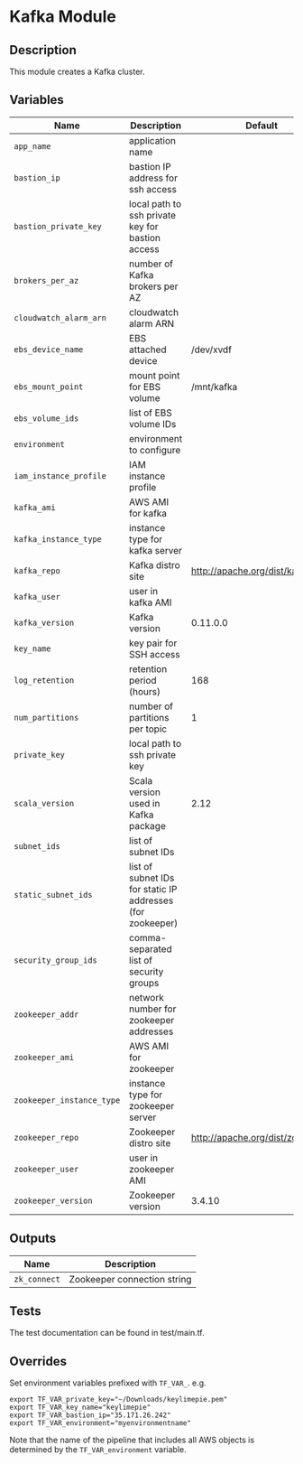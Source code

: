# Kafka Module

## Description

This module creates a Kafka cluster.

## Variables

Name | Description | Default
---- | ----------- | -------
`app_name` | application name | |
`bastion_ip` | bastion IP address for ssh access | |
`bastion_private_key` | local path to ssh private key for bastion access | |
`brokers_per_az` | number of Kafka brokers per AZ | |
`cloudwatch_alarm_arn` | cloudwatch alarm ARN | |
`ebs_device_name` | EBS attached device | /dev/xvdf |
`ebs_mount_point` | mount point for EBS volume | /mnt/kafka |
`ebs_volume_ids` | list of EBS volume IDs | |
`environment` | environment to configure | |
`iam_instance_profile` | IAM instance profile | |
`kafka_ami` | AWS AMI for kafka | |
`kafka_instance_type` | instance type for kafka server | |
`kafka_repo` | Kafka distro site | http://apache.org/dist/kafka |
`kafka_user` | user in kafka AMI | |
`kafka_version` | Kafka version | 0.11.0.0 |
`key_name` | key pair for SSH access | |
`log_retention` | retention period (hours) | 168 |
`num_partitions` | number of partitions per topic | 1 |
`private_key` | local path to ssh private key | |
`scala_version` | Scala version used in Kafka package | 2.12 |
`subnet_ids` | list of subnet IDs | |
`static_subnet_ids` | list of subnet IDs for static IP addresses (for zookeeper) |
`security_group_ids` | comma-separated list of security groups | |
`zookeeper_addr` | network number for zookeeper addresses | |
`zookeeper_ami` | AWS AMI for zookeeper | |
`zookeeper_instance_type` | instance type for zookeeper server | |
`zookeeper_repo` | Zookeeper distro site | http://apache.org/dist/zookeeper |
`zookeeper_user` | user in zookeeper AMI | |
`zookeeper_version` | Zookeeper version | 3.4.10 |

## Outputs

Name | Description
---- | -----------
`zk_connect` | Zookeeper connection string |

## Tests
The test documentation can be found in test/main.tf.

## Overrides
Set environment variables prefixed with `TF_VAR_`. e.g.

```
export TF_VAR_private_key="~/Downloads/keylimepie.pem"
export TF_VAR_key_name="keylimepie"
export TF_VAR_bastion_ip="35.171.26.242"
export TF_VAR_environment="myenvironmentname"
```

Note that the name of the pipeline that includes all AWS objects is determined by the `TF_VAR_environment` variable.
